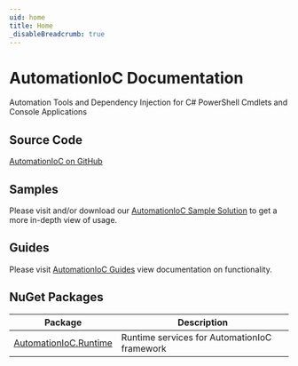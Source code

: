 ```yaml
---
uid: home
title: Home
_disableBreadcrumb: true
---
```


# AutomationIoC Documentation

Automation Tools and Dependency Injection for C# PowerShell Cmdlets and Console Applications

## Source Code

[AutomationIoC on GitHub](https://github.com/AutomationIoC/Automation)

## Samples

Please visit and/or download our [AutomationIoC Sample Solution](https://github.com/AutomationIoC/Automation/tree/main/samples) to get a more in-depth view of usage.

## Guides

Please visit [AutomationIoC Guides](guides/index.md) view documentation on functionality.

## NuGet Packages

| Package                                                                        | Description                                  |
| ------------------------------------------------------------------------------ | -------------------------------------------- |
| [AutomationIoC.Runtime](https://www.nuget.org/packages/AutomationIoC.Runtime/) | Runtime services for AutomationIoC framework |
